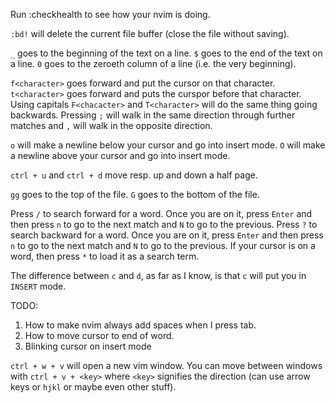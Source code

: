 Run :checkhealth to see how your nvim is doing.

`:bd!` will delete the current file buffer (close the file without saving).

`_` goes to the beginning of the text on a line.
`$` goes to the end of the text on a line.
`0` goes to the zeroeth column of a line (i.e. the very beginning).

`f<character>` goes forward and put the cursor on that character.
`t<character>` goes forward and puts the curspor before that character.
Using capitals `F<chacacter>` and `T<character>` will do the same thing going backwards.
Pressing `;` will walk in the same direction through further matches and `,` will walk in the opposite direction.

`o` will make a newline below your cursor and go into insert mode.
`O` will make a newline above your cursor and go into insert mode.

`ctrl + u` and `ctrl + d` move resp. up and down a half page.

`gg` goes to the top of the file.
`G` goes to the bottom of the file.

Press `/` to search forward for a word. Once you are on it, press `Enter` and then press `n` to go to the next match and `N` to go to the previous.
Press `?` to search backward for a word. Once you are on it, press `Enter` and then press `n` to go to the next match and `N` to go to the previous.
If your cursor is on a word, then press `*` to load it as a search term. 

The difference between `c` and `d`, as far as I know, is that `c` will put you in `INSERT` mode.

TODO: 
1. How to make nvim always add spaces when I press tab.
2. How to move cursor to end of word.
3. Blinking cursor on insert mode


`ctrl + w + v` will open a new vim window. You can move between windows with `ctrl + v + <key>` where `<key>` signifies the direction (can use arrow keys or `hjkl` or maybe even other stuff).

